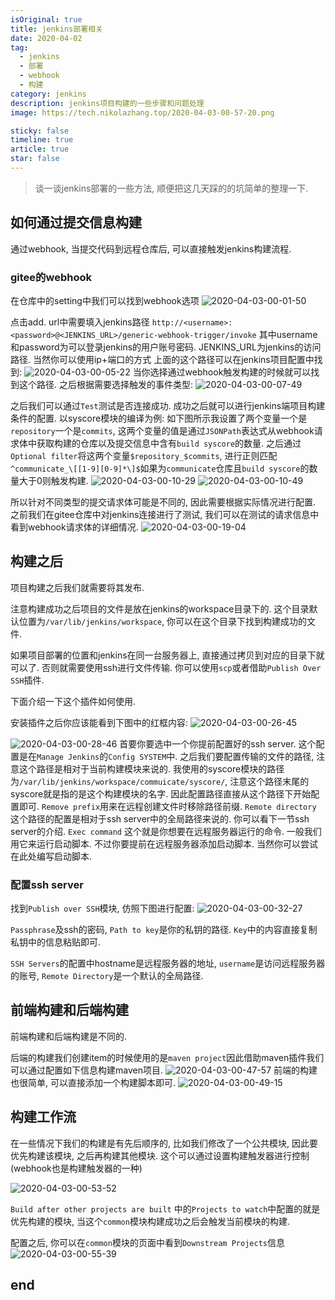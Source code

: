 ```yaml
---
isOriginal: true
title: jenkins部署相关
date: 2020-04-02
tag:
  - jenkins
  - 部署
  - webhook
  - 构建
category: jenkins
description: jenkins项目构建的一些步骤和问题处理
image: https://tech.nikolazhang.top/2020-04-03-00-57-20.png

sticky: false
timeline: true
article: true
star: false
---
```


> 谈一谈jenkins部署的一些方法, 顺便把这几天踩的的坑简单的整理一下.

## 如何通过提交信息构建

通过webhook, 当提交代码到远程仓库后, 可以直接触发jenkins构建流程.

### gitee的webhook

在仓库中的setting中我们可以找到webhook选项
![2020-04-03-00-01-50](https://tech.nikolazhang.top/2020-04-03-00-01-50.png)

点击add.
url中需要填入jenkins路径
`http://<username>:<password>@<JENKINS_URL>/generic-webhook-trigger/invoke`
其中username和password为可以登录jenkins的用户账号密码.
JENKINS_URL为jenkins的访问路径. 当然你可以使用ip+端口的方式
上面的这个路径可以在jenkins项目配置中找到:
![2020-04-03-00-05-22](https://tech.nikolazhang.top/2020-04-03-00-05-22.png)
当你选择通过webhook触发构建的时候就可以找到这个路径.
之后根据需要选择触发的事件类型:
![2020-04-03-00-07-49](https://tech.nikolazhang.top/2020-04-03-00-07-49.png)

之后我们可以通过`Test`测试是否连接成功. 成功之后就可以进行jenkins端项目构建条件的配置.
以syscore模块的编译为例:
如下图所示我设置了两个变量一个是`repository`一个是`commits`, 这两个变量的值是通过`JSONPath`表达式从webhook请求体中获取构建的仓库以及提交信息中含有`build syscore`的数量. 之后通过`Optional filter`将这两个变量`$repository_$commits`, 进行正则匹配`^communicate_\[[1-9][0-9]*\]$`如果为`communicate`仓库且`build syscore`的数量大于0则触发构建.
![2020-04-03-00-10-29](https://tech.nikolazhang.top/2020-04-03-00-10-29.png)
![2020-04-03-00-10-49](https://tech.nikolazhang.top/2020-04-03-00-10-49.png)

所以针对不同类型的提交请求体可能是不同的, 因此需要根据实际情况进行配置.
之前我们在gitee仓库中对jenkins连接进行了测试, 我们可以在测试的请求信息中看到webhook请求体的详细情况.
![2020-04-03-00-19-04](https://tech.nikolazhang.top/2020-04-03-00-19-04.png)

## 构建之后

项目构建之后我们就需要将其发布.

注意构建成功之后项目的文件是放在jenkins的workspace目录下的. 这个目录默认位置为`/var/lib/jenkins/workspace`,
你可以在这个目录下找到构建成功的文件.

如果项目部署的位置和jenkins在同一台服务器上, 直接通过拷贝到对应的目录下就可以了. 否则就需要使用ssh进行文件传输. 你可以使用`scp`或者借助`Publish Over SSH`插件.

下面介绍一下这个插件如何使用.

安装插件之后你应该能看到下图中的红框内容:
![2020-04-03-00-26-45](https://tech.nikolazhang.top/2020-04-03-00-26-45.png)

![2020-04-03-00-28-46](https://tech.nikolazhang.top/2020-04-03-00-28-46.png)
首要你要选中一个你提前配置好的ssh server. 这个配置是在`Manage Jenkins`的`Config SYSTEM`中.
之后我们要配置传输的文件的路径, 注意这个路径是相对于当前构建模块来说的.
我使用的syscore模块的路径为`/var/lib/jenkins/workspace/commuicate/syscore/`, 注意这个路径末尾的syscore就是指的是这个构建模块的名字. 因此配置路径直接从这个路径下开始配置即可.
`Remove prefix`用来在远程创建文件时移除路径前缀.
`Remote directory` 这个路径的配置是相对于ssh server中的全局路径来说的.
你可以看下一节ssh server的介绍.
`Exec command` 这个就是你想要在远程服务器运行的命令. 一般我们用它来运行启动脚本. 不过你要提前在远程服务器添加启动脚本. 当然你可以尝试在此处编写启动脚本.

### 配置ssh server

找到`Publish over SSH`模块, 仿照下图进行配置:
![2020-04-03-00-32-27](https://tech.nikolazhang.top/2020-04-03-00-32-27.png)

`Passphrase`及ssh的密码, `Path to key`是你的私钥的路径. `Key`中的内容直接复制私钥中的信息粘贴即可.

`SSH Servers`的配置中hostname是远程服务器的地址, `username`是访问远程服务器的账号, `Remote Directory`是一个默认的全局路径.

## 前端构建和后端构建

前端构建和后端构建是不同的.

后端的构建我们创建item的时候使用的是`maven project`因此借助maven插件我们可以通过配置如下信息构建maven项目.
![2020-04-03-00-47-57](https://tech.nikolazhang.top/2020-04-03-00-47-57.png)
前端的构建也很简单, 可以直接添加一个构建脚本即可.
![2020-04-03-00-49-15](https://tech.nikolazhang.top/2020-04-03-00-49-15.png)

## 构建工作流

在一些情况下我们的构建是有先后顺序的, 比如我们修改了一个公共模块, 因此要优先构建该模块, 之后再构建其他模块. 这个可以通过设置构建触发器进行控制(webhook也是构建触发器的一种)

![2020-04-03-00-53-52](https://tech.nikolazhang.top/2020-04-03-00-53-52.png)

`Build after other projects are built` 中的`Projects to watch`中配置的就是优先构建的模块, 当这个`common`模块构建成功之后会触发当前模块的构建.

配置之后, 你可以在`common`模块的页面中看到`Downstream Projects`信息
![2020-04-03-00-55-39](https://tech.nikolazhang.top/2020-04-03-00-55-39.png)

## end
